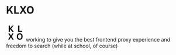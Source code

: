 # KLXO
<img src="https://github.com/KLXO/.github/blob/main/KLXOlogo.png" alt="KLXO Logo" width="50"/>
working to give you the best frontend proxy experience and freedom to search (while at school, of course)
